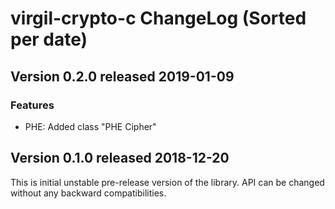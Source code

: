 # virgil-crypto-c ChangeLog (Sorted per date)


## Version 0.2.0 released 2019-01-09

### Features

- PHE: Added class "PHE Cipher"


## Version 0.1.0 released 2018-12-20

This is initial unstable pre-release version of the library.
API can be changed without any backward compatibilities.
